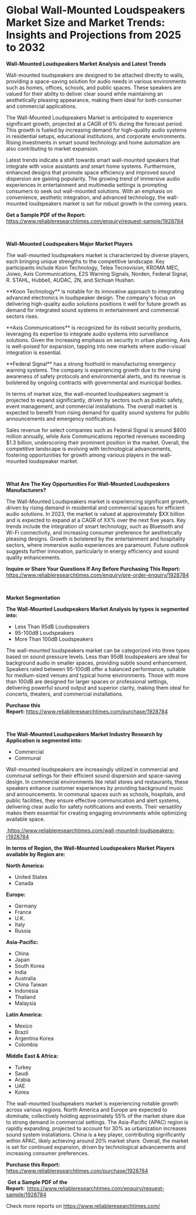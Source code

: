 <p><h1>Global Wall-Mounted Loudspeakers Market Size and Market Trends: Insights and Projections from 2025 to 2032</h1></p><p><strong>Wall-Mounted Loudspeakers Market Analysis and Latest Trends</strong></p>
<p><p>Wall-mounted loudspeakers are designed to be attached directly to walls, providing a space-saving solution for audio needs in various environments such as homes, offices, schools, and public spaces. These speakers are valued for their ability to deliver clear sound while maintaining an aesthetically pleasing appearance, making them ideal for both consumer and commercial applications.</p><p>The Wall-Mounted Loudspeakers Market is anticipated to experience significant growth, projected at a CAGR of 6% during the forecast period. This growth is fueled by increasing demand for high-quality audio systems in residential setups, educational institutions, and corporate environments. Rising investments in smart sound technology and home automation are also contributing to market expansion.</p><p>Latest trends indicate a shift towards smart wall-mounted speakers that integrate with voice assistants and smart home systems. Furthermore, enhanced designs that promote space efficiency and improved sound dispersion are gaining popularity. The growing trend of immersive audio experiences in entertainment and multimedia settings is prompting consumers to seek out wall-mounted solutions. With an emphasis on convenience, aesthetic integration, and advanced technology, the wall-mounted loudspeakers market is set for robust growth in the coming years.</p></p>
<p><strong>Get a Sample PDF of the Report:&nbsp;</strong> <a href="https://www.reliableresearchtimes.com/enquiry/request-sample/1928784?utm_campaign=3060&utm_medium=2&utm_source=Github&utm_content=ia&utm_term=29032025&utm_id=wall-mounted-loudspeakers">https://www.reliableresearchtimes.com/enquiry/request-sample/1928784</a></p>
<p>&nbsp;</p>
<p><strong>Wall-Mounted Loudspeakers Major Market Players</strong></p>
<p><p>The wall-mounted loudspeakers market is characterized by diverse players, each bringing unique strengths to the competitive landscape. Key participants include Koon Technology, Telea Tecnovision, KROMA MEC, Joiwo, Axis Communications, E2S Warning Signals, Norden, Federal Signal, R. STAHL, Hubbell, AUDAC, 2N, and Sichuan Hushan.</p><p>**Koon Technology** is notable for its innovative approach to integrating advanced electronics in loudspeaker design. The company's focus on delivering high-quality audio solutions positions it well for future growth as demand for integrated sound systems in entertainment and commercial sectors rises.</p><p>**Axis Communications** is recognized for its robust security products, leveraging its expertise to integrate audio systems into surveillance solutions. Given the increasing emphasis on security in urban planning, Axis is well-poised for expansion, tapping into new markets where audio-visual integration is essential.</p><p>**Federal Signal** has a strong foothold in manufacturing emergency warning systems. The company is experiencing growth due to the rising awareness of safety protocols and environmental alerts, and its revenue is bolstered by ongoing contracts with governmental and municipal bodies.</p><p>In terms of market size, the wall-mounted loudspeakers segment is projected to expand significantly, driven by sectors such as public safety, event management, and commercial installations. The overall market is expected to benefit from rising demand for quality sound systems for public announcements and emergency notifications.</p><p>Sales revenue for select companies such as Federal Signal is around $800 million annually, while Axis Communications reported revenues exceeding $1.3 billion, underscoring their prominent position in the market. Overall, the competitive landscape is evolving with technological advancements, fostering opportunities for growth among various players in the wall-mounted loudspeaker market.</p></p>
<p>&nbsp;</p>
<p><strong>What Are The Key Opportunities For Wall-Mounted Loudspeakers Manufacturers?</strong></p>
<p><p>The Wall-Mounted Loudspeakers market is experiencing significant growth, driven by rising demand in residential and commercial spaces for efficient audio solutions. In 2023, the market is valued at approximately $XX billion and is expected to expand at a CAGR of XX% over the next five years. Key trends include the integration of smart technology, such as Bluetooth and Wi-Fi connectivity, and increasing consumer preference for aesthetically pleasing designs. Growth is bolstered by the entertainment and hospitality sectors, where immersive audio experiences are paramount. Future outlook suggests further innovation, particularly in energy efficiency and sound quality enhancements.</p></p>
<p><strong>Inquire or Share Your Questions If Any Before Purchasing This Report:</strong> <a href="https://www.reliableresearchtimes.com/enquiry/pre-order-enquiry/1928784?utm_campaign=3060&utm_medium=2&utm_source=Github&utm_content=ia&utm_term=29032025&utm_id=wall-mounted-loudspeakers">https://www.reliableresearchtimes.com/enquiry/pre-order-enquiry/1928784</a></p>
<p>&nbsp;</p>
<p><strong>Market Segmentation</strong></p>
<p><strong>The Wall-Mounted Loudspeakers Market Analysis by types is segmented into:</strong></p>
<p><ul><li>Less Than 95dB Loudspeakers</li><li>95-100dB Loudspeakers</li><li>More Than 100dB Loudspeakers</li></ul></p>
<p><p>The wall-mounted loudspeakers market can be categorized into three types based on sound pressure levels. Less than 95dB loudspeakers are ideal for background audio in smaller spaces, providing subtle sound enhancement. Speakers rated between 95-100dB offer a balanced performance, suitable for medium-sized venues and typical home environments. Those with more than 100dB are designed for larger spaces or professional settings, delivering powerful sound output and superior clarity, making them ideal for concerts, theaters, and commercial installations.</p></p>
<p><strong>Purchase this Report:&nbsp;</strong><a href="https://www.reliableresearchtimes.com/purchase/1928784?utm_campaign=3060&utm_medium=2&utm_source=Github&utm_content=ia&utm_term=29032025&utm_id=wall-mounted-loudspeakers">https://www.reliableresearchtimes.com/purchase/1928784</a></p>
<p>&nbsp;</p>
<p><strong>The Wall-Mounted Loudspeakers Market Industry Research by Application is segmented into:</strong></p>
<p><ul><li>Commercial</li><li>Communal</li></ul></p>
<p><p>Wall-mounted loudspeakers are increasingly utilized in commercial and communal settings for their efficient sound dispersion and space-saving design. In commercial environments like retail stores and restaurants, these speakers enhance customer experiences by providing background music and announcements. In communal spaces such as schools, hospitals, and public facilities, they ensure effective communication and alert systems, delivering clear audio for safety notifications and events. Their versatility makes them essential for creating engaging environments while optimizing available space.</p></p>
<p><a href="https://www.reliableresearchtimes.com/wall-mounted-loudspeakers-r1928784?utm_campaign=3060&utm_medium=2&utm_source=Github&utm_content=ia&utm_term=29032025&utm_id=wall-mounted-loudspeakers">&nbsp;https://www.reliableresearchtimes.com/wall-mounted-loudspeakers-r1928784</a></p>
<p><strong>In terms of Region, the Wall-Mounted Loudspeakers Market Players available by Region are:</strong></p>
<p>
    <p> <strong> North America: </strong>
        <ul>
            <li>United States</li>
            <li>Canada</li>
        </ul>
        </p> 
    <p> <strong> Europe: </strong>
        <ul>
            <li>Germany</li>
            <li>France</li>
            <li>U.K.</li>
            <li>Italy</li>
            <li>Russia</li>
        </ul>
        </p> 
    <p> <strong> Asia-Pacific: </strong>
        <ul>
            <li>China</li>
            <li>Japan</li>
            <li>South Korea</li>
            <li>India</li>
            <li>Australia</li>
            <li>China Taiwan</li>
            <li>Indonesia</li>
            <li>Thailand</li>
            <li>Malaysia</li>
        </ul>
        </p> 
    <p> <strong> Latin America: </strong>
        <ul>
            <li>Mexico</li>
            <li>Brazil</li>
            <li>Argentina Korea</li>
            <li>Colombia</li>
        </ul>
        </p> 
    <p> <strong> Middle East & Africa: </strong>
        <ul>
            <li>Turkey</li>
            <li>Saudi</li>
            <li>Arabia</li>
            <li>UAE</li>
            <li>Korea</li>
        </ul>
    </p>
    </p>
<p><p>The wall-mounted loudspeakers market is experiencing notable growth across various regions. North America and Europe are expected to dominate, collectively holding approximately 55% of the market share due to strong demand in commercial settings. The Asia-Pacific (APAC) region is rapidly expanding, projected to account for 30% as urbanization increases sound system installations. China is a key player, contributing significantly within APAC, likely achieving around 20% market share. Overall, the market is set for continued expansion, driven by technological advancements and increasing consumer preferences.</p></p>
<p><strong>Purchase this Report: </strong><a href="https://www.reliableresearchtimes.com/purchase/1928784?utm_campaign=3060&utm_medium=2&utm_source=Github&utm_content=ia&utm_term=29032025&utm_id=wall-mounted-loudspeakers">https://www.reliableresearchtimes.com/purchase/1928784</a></p>
<p>&nbsp;<strong>Get a Sample PDF of the Report:&nbsp;&nbsp;</strong><a href="https://www.reliableresearchtimes.com/enquiry/request-sample/1928784?utm_campaign=3060&utm_medium=2&utm_source=Github&utm_content=ia&utm_term=29032025&utm_id=wall-mounted-loudspeakers">https://www.reliableresearchtimes.com/enquiry/request-sample/1928784</a></p>
<p><strong></strong></p>
<p>Check more reports on <a href="https://www.reliableresearchtimes.com/?utm_campaign=3060&utm_medium=2&utm_source=Github&utm_content=ia&utm_term=29032025&utm_id=wall-mounted-loudspeakers">https://www.reliableresearchtimes.com/</a></p>